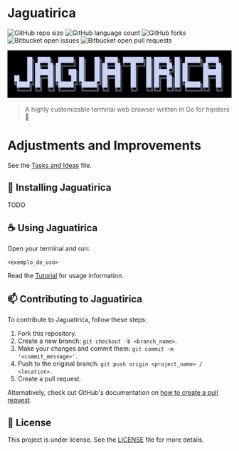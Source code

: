 # Jaguatirica

![GitHub repo size](https://img.shields.io/github/repo-size/GuilhermeZorzal/jaguatirica?style=for-the-badge)
![GitHub language count](https://img.shields.io/github/languages/count/GuilhermeZorzal/jaguatirica?style=for-the-badge)
![GitHub forks](https://img.shields.io/github/forks/GuilhermeZorzal/jaguatirica?style=for-the-badge)
![Bitbucket open issues](https://img.shields.io/bitbucket/issues/GuilhermeZorzal/jaguatirica?style=for-the-badge)
![Bitbucket open pull requests](https://img.shields.io/bitbucket/pr-raw/GuilhermeZorzal/jaguatirica?style=for-the-badge)

<img src="jaguatirica.jpeg" alt="Exemplo imagem">

> A highly customizable terminal web browser written in Go for hipsters 💪

# **Adjustments and Improvements**  

See the [Tasks and Ideas](./tasks.md) file.

## **🚀 Installing Jaguatirica**  

TODO

## **☕ Using Jaguatirica**  

Open your terminal and run:

```
<exemplo_de_uso>
```

Read the [Tutorial](./tutorial.md) for usage information.

## **📫 Contributing to Jaguatirica**  

To contribute to Jaguatirica, follow these steps:  

1. Fork this repository.  
2. Create a new branch: `git checkout -b <branch_name>`.  
3. Make your changes and commit them: `git commit -m '<commit_message>'`.  
4. Push to the original branch: `git push origin <project_name> / <location>`.  
5. Create a pull request.  

Alternatively, check out GitHub's documentation on [how to create a pull request](https://help.github.com/en/github/collaborating-with-issues-and-pull-requests/creating-a-pull-request).  

## **📝 License** 

This project is under license. See the [LICENSE](LICENSE) file for more details.  
